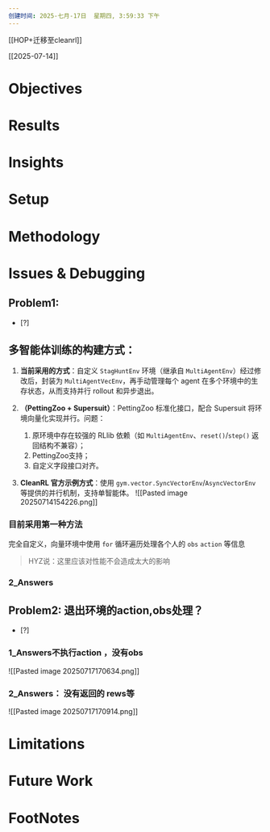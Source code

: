 ```yaml
---
创建时间: 2025-七月-17日  星期四, 3:59:33 下午
---
```

[[HOP+迁移至cleanrl]]

[[2025-07-14]]


# Objectives
# Results
# Insights
# Setup
# Methodology
# Issues & Debugging

## Problem1: 
- [?] 
## 多智能体训练的构建方式：
1. **当前采用的方式**：自定义 `StagHuntEnv` 环境（继承自 `MultiAgentEnv`）经过修改后，封装为 `MultiAgentVecEnv`，再手动管理每个 agent 在多个环境中的生存状态，从而支持并行 rollout 和异步退出。

2. **（PettingZoo + Supersuit）**：PettingZoo 标准化接口，配合 Supersuit 将环境向量化实现并行。问题：
	1. 原环境中存在较强的 RLlib 依赖（如 `MultiAgentEnv`、`reset()`/`step()` 返回结构不兼容）；
	2. PettingZoo支持；
	3. 自定义字段接口对齐。

3. **CleanRL 官方示例方式**：使用 `gym.vector.SyncVectorEnv`/`AsyncVectorEnv` 等提供的并行机制，支持单智能体。
![[Pasted image 20250714154226.png]]


### 目前采用第一种方法
完全自定义，向量环境中使用 `for` 循环遍历处理各个人的 `obs` `action` 等信息
>HYZ说：这里应该对性能不会造成太大的影响


### 2_Answers



## Problem2: 退出环境的action,obs处理？

- [?] 

### 1_Answers不执行action ，没有obs


![[Pasted image 20250717170634.png]]

### 2_Answers： 没有返回的 rews等
![[Pasted image 20250717170914.png]]


# Limitations
# Future Work
# FootNotes